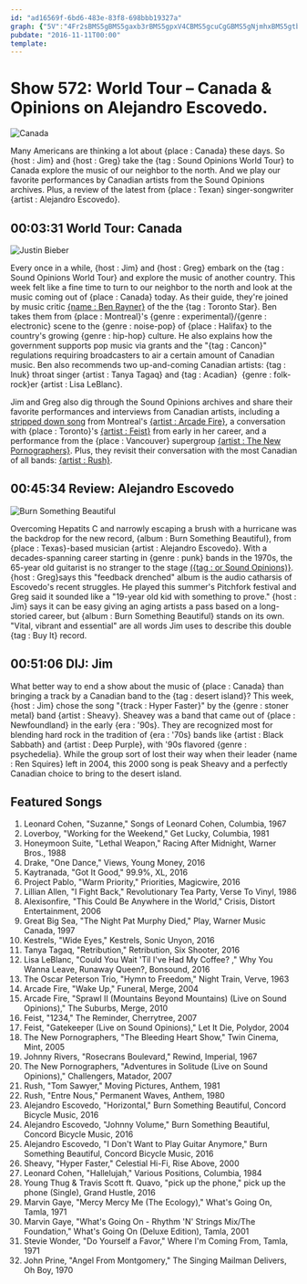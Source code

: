 ```yaml
---
id: "ad16569f-6bd6-483e-83f8-698bbb19327a"
graph: {"5V":"4Fr2sBMS5gBMS5gaxb3rBMS5gpxV4CBMS5gcuCgGBMS5gNjmhxBMS5gtbiRtBMS5gaQUi4BMS5gXtcZJBMS5gVtvfuBMS5gNH6tQBALqdVKM3TBALqdNH6tQXtcZJtLUuoQaX3LaQUi4NjmhxtbiRtcuCgGpxV4CO7qowpxV4CNH6tQbht0GNH6tQjBjthaxb3rsK9zN","23Y":"9L9THiY4Yj97qipBHm1G97qipX6cfd","2D6":"9L3zWBMS5g9L3zWX6cfd5jXtT9L3zW5jXtTacxUABACwhacxUAacxUAe6HvJBoMYwacxUABIkNcacxUA"}
pubdate: "2016-11-11T00:00"
template: 
---
```






# Show 572: World Tour – Canada & Opinions on Alejandro Escovedo.

![Canada](https://static.soundopinions.org/images/2016/canada_web.jpg)

Many Americans are thinking a lot about {place : Canada} these days. So {host : Jim} and {host : Greg} take the {tag : Sound Opinions World Tour} to Canada explore the music of our neighbor to the north. And we play our favorite performances by Canadian artists from the Sound Opinions archives. Plus, a review of the latest from {place : Texan} singer-songwriter {artist : Alejandro Escovedo}.



## 00:03:31 World Tour: Canada

![Justin Bieber](https://static.soundopinions.org/assets/572/5V0.jpg)

Every once in a while, {host : Jim} and {host : Greg} embark on the {tag : Sound Opinions World Tour} and explore the music of another country. This week felt like a fine time to turn to our neighbor to the north and look at the music coming out of {place : Canada} today. As their guide, they're joined by music critic [{name : Ben Rayner}](https://www.thestar.com/authors.rayner_ben.html) of the the {tag : Toronto Star}. Ben takes them from {place : Montreal}'s {genre : experimental}/{genre : electronic} scene to the {genre : noise-pop} of {place : Halifax} to the country's growing {genre : hip-hop} culture. He also explains how the government supports pop music via grants and the "{tag : Cancon}" regulations requiring broadcasters to air a certain amount of Canadian music. Ben also recommends two up-and-coming Canadian artists: {tag : Inuk} throat singer {artist : Tanya Tagaq} and {tag : Acadian}  {genre : folk-rock}er {artist : Lisa LeBlanc}.

Jim and Greg also dig through the Sound Opinions archives and share their favorite performances and interviews from Canadian artists, including a [stripped down song](/show/290/) from Montreal's [{artist : Arcade Fire}](/show/85/), a conversation with {place : Toronto}'s [{artist : Feist}](/show/13/) from early in her career, and a performance from the {place : Vancouver} supergroup [{artist : The New Pornographers}](/show/105/). Plus, they revisit their conversation with the most Canadian of all bands: [{artist : Rush}](/show/535/).



## 00:45:34 Review: Alejandro Escovedo

![Burn Something Beautiful](https://static.soundopinions.org/assets/572/23Y0.jpg)

Overcoming Hepatits C and narrowly escaping a brush with a hurricane was the backdrop for the new record, {album : Burn Something Beautiful}, from {place : Texas}-based musician {artist : Alejandro Escovedo}. With a decades-spanning career starting in {genre : punk} bands in the 1970s, the 65-year old guitarist is no stranger to the stage [({tag : or Sound Opinions)}](http://soundopinions.org/search/?index=alejandroescovedo). {host : Greg}says this "feedback drenched" album is the audio catharsis of Escovedo's recent struggles. He played this summer's Pitchfork festival and Greg said it sounded like a "19-year old kid with something to prove." {host : Jim} says it can be easy giving an aging artists a pass based on a long-storied career, but {album : Burn Something Beautiful} stands on its own. "Vital, vibrant and essential" are all words Jim uses to describe this double {tag : Buy It} record.



## 00:51:06 DIJ: Jim

What better way to end a show about the music of {place : Canada} than bringing a track by a Canadian band to the {tag : desert island}? This week, {host : Jim} chose the song "{track : Hyper Faster}" by the {genre : stoner metal} band {artist : Sheavy}. Sheavey was a band that came out of {place : Newfoundland} in the early {era : '90s}. They are recognized most for blending hard rock in the tradition of {era : '70s} bands like {artist : Black Sabbath} and {artist : Deep Purple}, with '90s flavored {genre : psychedelia}. While the group sort of lost their way when their leader {name : Ren Squires} left in 2004, this 2000 song is peak Sheavy and a perfectly Canadian choice to bring to the desert island.



## Featured Songs

1. Leonard Cohen, "Suzanne," Songs of Leonard Cohen, Columbia, 1967
2. Loverboy, "Working for the Weekend," Get Lucky, Columbia, 1981
3. Honeymoon Suite, "Lethal Weapon," Racing After Midnight, Warner Bros., 1988
4. Drake, "One Dance," Views, Young Money, 2016
5. Kaytranada, "Got It Good," 99.9%, XL, 2016
6. Project Pablo, "Warm Priority," Priorities, Magicwire, 2016
7. Lillian Allen, "I Fight Back," Revolutionary Tea Party, Verse To Vinyl, 1986
8. Alexisonfire, "This Could Be Anywhere in the World," Crisis, Distort Entertainment, 2006
9. Great Big Sea, "The Night Pat Murphy Died," Play, Warner Music Canada, 1997
10. Kestrels, "Wide Eyes," Kestrels, Sonic Unyon, 2016
11. Tanya Tagaq, "Retribution," Retribution, Six Shooter, 2016
12. Lisa LeBlanc, "Could You Wait 'Til I've Had My Coffee?        ," Why You Wanna Leave, Runaway Queen?, Bonsound, 2016
13. The Oscar Peterson Trio, "Hymn to Freedom," Night Train, Verve, 1963
14. Arcade Fire, "Wake Up," Funeral, Merge, 2004
15. Arcade Fire, "Sprawl II (Mountains Beyond Mountains) (Live on Sound Opinions)," The Suburbs, Merge, 2010
16. Feist, "1234," The Reminder, Cherrytree, 2007
17. Feist, "Gatekeeper (Live on Sound Opinions)," Let It Die, Polydor, 2004
18. The New Pornographers, "The Bleeding Heart Show," Twin Cinema, Mint, 2005
19. Johnny Rivers, "Rosecrans Boulevard," Rewind, Imperial, 1967
20. The New Pornographers, "Adventures in Solitude (Live on Sound Opinions)," Challengers, Matador, 2007
21. Rush, "Tom Sawyer," Moving Pictures, Anthem, 1981
22. Rush, "Entre Nous," Permanent Waves, Anthem, 1980
23. Alejandro Escovedo, "Horizontal," Burn Something Beautiful, Concord Bicycle Music, 2016
24. Alejandro Escovedo, "Johnny Volume," Burn Something Beautiful, Concord Bicycle Music, 2016
25. Alejandro Escovedo, "I Don't Want to Play Guitar Anymore," Burn Something Beautiful, Concord Bicycle Music, 2016
26. Sheavy, "Hyper Faster," Celestial Hi-Fi, Rise Above, 2000
27. Leonard Cohen, "Hallelujah," Various Positions, Columbia, 1984
28. Young Thug & Travis Scott ft. Quavo, "pick up the phone," pick up the phone (Single), Grand Hustle, 2016
29. Marvin Gaye, "Mercy Mercy Me (The Ecology)," What's Going On, Tamla, 1971
30. Marvin Gaye, "What's Going On - Rhythm 'N' Strings Mix/The Foundation," What's Going On (Deluxe Edition), Tamla, 2001
31. Stevie Wonder, "Do Yourself a Favor," Where I'm Coming From, Tamla, 1971
32. John Prine, "Angel From Montgomery," The Singing Mailman Delivers, Oh Boy, 1970